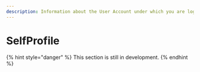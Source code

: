 ```yaml
---
description: Information about the User Account under which you are logged in.
---
```


# SelfProfile

{% hint style="danger" %}
This section is still in development.
{% endhint %}

